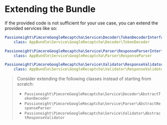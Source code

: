 # Extending the Bundle
If the provided code is not sufficient for your use case, you can extend the provided services like so:

```yaml
Passioneight\PimcoreGoogleRecaptcha\Service\Decoder\TokenDecoderInterface:
    class: AppBundle\Service\GoogleRecaptcha\Decoder\TokenDecoder

Passioneight\PimcoreGoogleRecaptcha\Service\Parser\ResponseParserInterface:
    class: AppBundle\Service\GoogleRecaptcha\Parser\ResponseParser

Passioneight\PimcoreGoogleRecaptcha\Service\Validator\ResponseValidatorInterface:
    class: AppBundle\Service\GoogleRecaptcha\Validator\ResponseValidator
```

> Consider extending the following classes instead of starting from scratch:
> - `Passioneight\PimcoreGoogleRecaptcha\Service\Decoder\AbstractTokenDecoder`
> - `Passioneight\PimcoreGoogleRecaptcha\Service\Parser\AbstractResponseParser`
> - `Passioneight\PimcoreGoogleRecaptcha\Service\Validator\AbstractResponseValidator`
